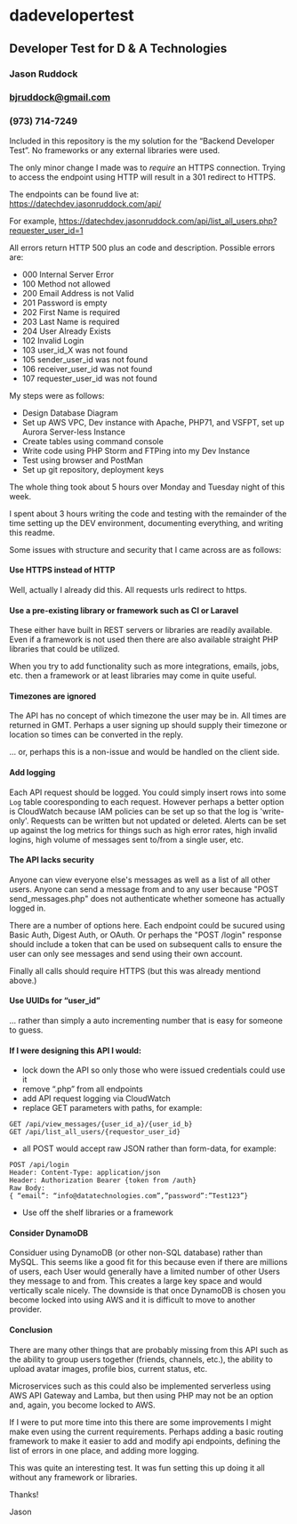 # dadevelopertest
## Developer Test for D &amp; A Technologies

### Jason Ruddock
### bjruddock@gmail.com
### (973) 714-7249

Included in this repository is the my solution for the “Backend Developer Test”.  No frameworks or any external libraries were used.

The only minor change I made was to *require* an HTTPS connection. Trying to access the endpoint using HTTP will result in a 301 redirect to HTTPS.

The endpoints can be found live at:
https://datechdev.jasonruddock.com/api/

For example, https://datechdev.jasonruddock.com/api/list_all_users.php?requester_user_id=1

All errors return HTTP 500 plus an code and description. Possible errors are:
- 000 Internal Server Error
- 100 Method not allowed
- 200 Email Address is not Valid
- 201 Password is empty
- 202 First Name is required
- 203 Last Name is required
- 204 User Already Exists
- 102 Invalid Login
- 103 user_id_X was not found
- 105 sender_user_id was not found
- 106 receiver_user_id was not found
- 107 requester_user_id was not found


My steps were as follows:

- Design Database Diagram
- Set up AWS VPC, Dev instance with Apache, PHP71, and VSFPT, set up Aurora Server-less Instance
- Create tables using command console
- Write code using PHP Storm and FTPing into my Dev Instance
- Test using browser and PostMan
- Set up git repository, deployment keys

The whole thing took about 5 hours over Monday and Tuesday night of this week.

I spent about 3 hours writing the code and testing with the remainder of the time setting up the DEV environment, documenting everything, and writing this readme.

Some issues with structure and security that I came across are as follows:


#### Use HTTPS instead of HTTP

Well, actually I already did this. All requests urls redirect to https.


#### Use a pre-existing library or framework such as CI or Laravel

These either have built in REST servers or libraries are readily available. Even if a framework is not used then there are also available straight PHP libraries that could be utilized.

When you try to add functionality such as more integrations, emails, jobs, etc. then a framework or at least libraries may come in quite useful.


#### Timezones are ignored

The API has no concept of which timezone the user may be in. All times are returned in GMT. Perhaps a user signing up should supply their timezone or location so times can be converted in the reply.

... or, perhaps this is a non-issue and would be handled on the client side.


#### Add logging

Each API request should be logged. You could simply insert rows into some `Log` table cooresponding to each request. However perhaps a better option is CloudWatch because IAM policies can be set up so that the log is 'write-only'. Requests can be written but not updated or deleted. Alerts can be set up against the log metrics for things such as high error rates, high invalid logins, high volume of messages sent to/from a single user, etc.


#### The API lacks security

Anyone can view everyone else's messages as well as a list of all other users. Anyone can send a message from and to any user because "POST send_messages.php" does not authenticate whether someone has actually logged in.

There are a number of options here. Each endpoint could be sucured using Basic Auth, Digest Auth, or OAuth. Or perhaps the "POST /login" response should include a token that can be used on subsequent calls to ensure the user can only see messages and send using their own account.

Finally all calls should require HTTPS (but this was already mentiond above.)


#### Use UUIDs for “user_id”

... rather than simply a auto incrementing number that is easy for someone to guess.


#### If I were designing this API I would:

- lock down the API so only those who were issued credentials could use it
- remove “.php” from all endpoints
- add API request logging via CloudWatch
- replace GET parameters with paths, for example:
```
GET /api/view_messages/{user_id_a}/{user_id_b}
GET /api/list_all_users/{requestor_user_id}
```

- all POST would accept raw JSON rather than form-data, for example:
```
POST /api/login
Header: Content-Type: application/json
Header: Authorization Bearer {token from /auth}
Raw Body:
{ “email”: “info@datatechnologies.com”,”password”:”Test123”}
```
- Use off the shelf libraries or a framework


#### Consider DynamoDB 

Considuer using DynamoDB (or other non-SQL database) rather than MySQL. This seems like a good fit for this because even if there are millions of users, each User would generally have a limited number of other Users they message to and from. This creates a large key space and would vertically scale nicely. The downside is that once DynamoDB is chosen you become locked into using AWS and it is difficult to move to another provider.


#### Conclusion

There are many other things that are probably missing from this API such as the ability to group users together (friends, channels, etc.), the ability to upload avatar images, profile bios, current status, etc.

Microservices such as this could also be implemented serverless using AWS API Gateway and Lamba, but then using PHP may not be an option and, again, you become locked to AWS.

If I were to put more time into this there are some improvements I might make even using the current requirements. Perhaps adding a basic routing framework to make it easier to add and modify api endpoints, defining the list of errors in one place, and adding more logging. 

This was quite an interesting test. It was fun setting this up doing it all without any framework or libraries.

Thanks!

Jason

